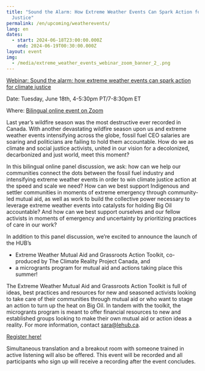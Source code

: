 ```yaml
---
title: "Sound the Alarm: How Extreme Weather Events Can Spark Action for Climate
  Justice"
permalink: /en/upcoming/weatherevents/
lang: en
dates:
  - start: 2024-06-18T23:00:00.000Z
    end: 2024-06-19T00:30:00.000Z
layout: event
img:
  - /media/extreme_weather_events_webinar_zoom_banner_2_.png
---
```

[Webinar: Sound the alarm: how extreme weather events can spark action for climate justice](https://us02web.zoom.us/meeting/register/tZMpd-2trDopHdR2kBP1M7_ETXICvSx0zeDC#/registration)

Date: Tuesday, June 18th, 4-5:30pm PT/7-8:30pm ET

Where: [Bilingual online event on Zoom](https://us02web.zoom.us/meeting/register/tZMpd-2trDopHdR2kBP1M7_ETXICvSx0zeDC#/registration)

Last year’s wildfire season was the most destructive ever recorded in Canada. With another devastating wildfire season upon us and extreme weather events intensifying across the globe, fossil fuel CEO salaries are soaring and politicians are failing to hold them accountable. How do we as climate and social justice activists, united in our vision for a decolonized, decarbonized and just world, meet this moment?



In this bilingual online panel discussion, we ask: how can we help our communities connect the dots between the fossil fuel industry and intensifying extreme weather events in order to win climate justice action at the speed and scale we need? How can we best support Indigenous and settler communities in moments of extreme emergency through community-led mutual aid, as well as work to build the collective power necessary to leverage extreme weather events into catalysts for holding Big Oil accountable? And how can we best support ourselves and our fellow activists in moments of emergency and uncertainty by prioritizing practices of care in our work? 



In addition to this panel discussion, we’re excited to announce the launch of the HUB’s 



* Extreme Weather Mutual Aid and Grassroots Action Toolkit, co-produced by The Climate Reality Project Canada, and
* a microgrants program for mutual aid and actions taking place this summer!



The Extreme Weather Mutual Aid and Grassroots Action Toolkit is full of ideas, best practices and resources for new and seasoned activists looking to take care of their communities through mutual aid or who want to stage an action to turn up the heat on Big Oil. In tandem with the toolkit, the microgrants program is meant to offer financial resources to new and established groups looking to make their own mutual aid or action ideas a reality. For more information, contact [sara@lehub.ca](mailto:sara@lehub.ca). 



[Register here!](https://us02web.zoom.us/meeting/register/tZMpd-2trDopHdR2kBP1M7_ETXICvSx0zeDC#/registration)



Simultaneous translation and a breakout room with someone trained in active listening will also be offered. This event will be recorded and all participants who sign up will receive a recording after the event concludes.